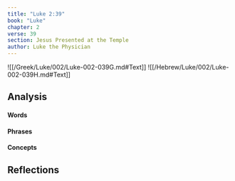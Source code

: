```yaml
---
title: "Luke 2:39"
book: "Luke"
chapter: 2
verse: 39
section: Jesus Presented at the Temple
author: Luke the Physician
---
```

![[/Greek/Luke/002/Luke-002-039G.md#Text]]
![[/Hebrew/Luke/002/Luke-002-039H.md#Text]]

## Analysis

#### Words

#### Phrases

#### Concepts

## Reflections
